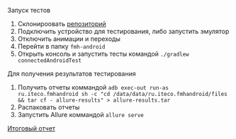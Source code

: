 Запуск тестов

1. Склонироовать [репозиторий](https://github.com/Cryofbb/QA-Finale)
1. Подключить устройство для тестирования, либо запустить эмулятор
2. Отключить анимации и переходы
3. Перейти в папку `fmh-android`
4. Открыть консоль и запустить тесты командой `./gradlew connectedAndroidTest`

Для получения результатов тестирования

1. Получить отчеты коммандой `adb exec-out run-as ru.iteco.fmhandroid sh -c "cd /data/data/ru.iteco.fmhandroid/files && tar cf - allure-results" > allure-results.tar`
1. Распаковать отчеты
1. Запустить Allure коммандой `allure serve`

[Итоговый отчет](https://github.com/Cryofbb/QA-Finale/blob/main/Result.md)
